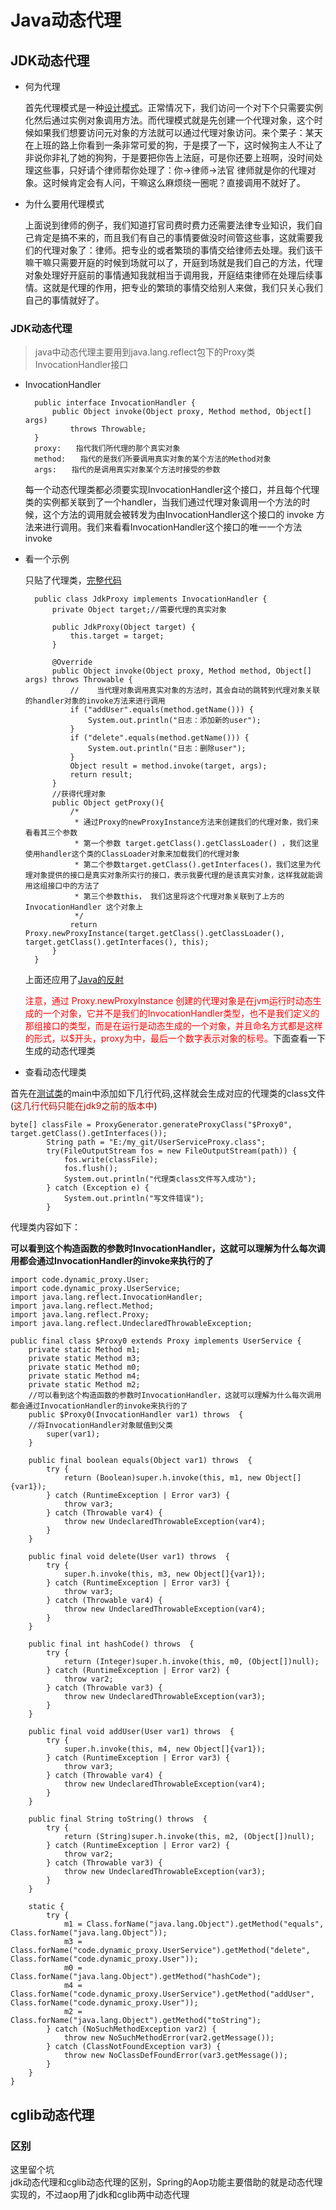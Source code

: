 # Java动态代理

## JDK动态代理
* 何为代理

	首先代理模式是一种[设计模式](https://github.com/shanyao19940801/BookeNote/blob/master/ReadingNotes/DaHuaSheJiMoShi/src/main/java/com/yao/chapter07_daili/%E4%BB%A3%E7%90%86%E6%A8%A1%E5%BC%8F.md)。正常情况下，我们访问一个对下个只需要实例化然后通过实例对象调用方法。而代理模式就是先创建一个代理对象，这个时候如果我们想要访问元对象的方法就可以通过代理对象访问。来个栗子：某天在上班的路上你看到一条非常可爱的狗，于是摸了一下，这时候狗主人不让了非说你非礼了她的狗狗，于是要把你告上法庭，可是你还要上班啊，没时间处理这些事，只好请个律师帮你处理了：你->律师->法官 律师就是你的代理对象。这时候肯定会有人问，干嘛这么麻烦绕一圈呢？直接调用不就好了。

* 为什么要用代理模式
	
	上面说到律师的例子，我们知道打官司费时费力还需要法律专业知识，我们自己肯定是搞不来的，而且我们有自己的事情要做没时间管这些事，这就需要我们的代理对象了：律师。把专业的或者繁琐的事情交给律师去处理。我们该干嘛干嘛只需要开庭的时候到场就可以了，开庭到场就是我们自己的方法，代理对象处理好开庭前的事情通知我就相当于调用我，开庭结束律师在处理后续事情。这就是代理的作用，把专业的繁琐的事情交给别人来做，我们只关心我们自己的事情就好了。

### JDK动态代理

> java中动态代理主要用到java.lang.reflect包下的Proxy类InvocationHandler接口

* InvocationHandler

		public interface InvocationHandler {
		    public Object invoke(Object proxy, Method method, Object[] args)
		        throws Throwable;
		}
		proxy:　　指代我们所代理的那个真实对象
		method:　　指代的是我们所要调用真实对象的某个方法的Method对象
		args:　　指代的是调用真实对象某个方法时接受的参数


	每一个动态代理类都必须要实现InvocationHandler这个接口，并且每个代理类的实例都关联到了一个handler，当我们通过代理对象调用一个方法的时候，这个方法的调用就会被转发为由InvocationHandler这个接口的 invoke 方法来进行调用。我们来看看InvocationHandler这个接口的唯一一个方法 invoke 

* 看一个示例
 
	只贴了代理类，[完整代码](https://github.com/shanyao19940801/BookeNote/tree/master/java/javaknowledge/src/main/java/code/dynamic_proxy)

		public class JdkProxy implements InvocationHandler {
		    private Object target;//需要代理的真实对象
		
		    public JdkProxy(Object target) {
		        this.target = target;
		    }
		
		    @Override
		    public Object invoke(Object proxy, Method method, Object[] args) throws Throwable {
		        //    当代理对象调用真实对象的方法时，其会自动的跳转到代理对象关联的handler对象的invoke方法来进行调用
		        if ("addUser".equals(method.getName())) {
		            System.out.println("日志：添加新的user");
		        }
		        if ("delete".equals(method.getName())) {
		            System.out.println("日志：删除user");
		        }
		        Object result = method.invoke(target, args);
		        return result;
		    }
		    //获得代理对象
		    public Object getProxy(){
		        /*
		         * 通过Proxy的newProxyInstance方法来创建我们的代理对象，我们来看看其三个参数
		         * 第一个参数 target.getClass().getClassLoader() ，我们这里使用handler这个类的ClassLoader对象来加载我们的代理对象
		         * 第二个参数target.getClass().getInterfaces()，我们这里为代理对象提供的接口是真实对象所实行的接口，表示我要代理的是该真实对象，这样我就能调用这组接口中的方法了
		         * 第三个参数this， 我们这里将这个代理对象关联到了上方的 InvocationHandler 这个对象上
		         */
		        return Proxy.newProxyInstance(target.getClass().getClassLoader(), target.getClass().getInterfaces(), this);
		    }
		}

	上面还应用了[Java的反射](https://github.com/shanyao19940801/BookeNote/blob/master/java/file/Java%E5%8F%8D%E5%B0%84.md)

	<font color = red>注意，通过 Proxy.newProxyInstance 创建的代理对象是在jvm运行时动态生成的一个对象，它并不是我们的InvocationHandler类型，也不是我们定义的那组接口的类型，而是在运行是动态生成的一个对象，并且命名方式都是这样的形式，以$开头，proxy为中，最后一个数字表示对象的标号。</font>下面查看一下生成的动态代理类

* 查看动态代理类

首先在[测试类](https://github.com/shanyao19940801/BookeNote/blob/master/java/javaknowledge/src/main/java/code/dynamic_proxy/Main.java)的main中添加如下几行代码,这样就会生成对应的代理类的class文件(<font color=bule>这几行代码只能在jdk9之前的版本中</font>)

	byte[] classFile = ProxyGenerator.generateProxyClass("$Proxy0", target.getClass().getInterfaces());
	        String path = "E:/my_git/UserServiceProxy.class";
	        try(FileOutputStream fos = new FileOutputStream(path)) {
	            fos.write(classFile);
	            fos.flush();
	            System.out.println("代理类class文件写入成功");
	        } catch (Exception e) {
	            System.out.println("写文件错误");
	        }

代理类内容如下：

**可以看到这个构造函数的参数时InvocationHandler，这就可以理解为什么每次调用都会通过InvocationHandler的invoke来执行的了**

	import code.dynamic_proxy.User;
	import code.dynamic_proxy.UserService;
	import java.lang.reflect.InvocationHandler;
	import java.lang.reflect.Method;
	import java.lang.reflect.Proxy;
	import java.lang.reflect.UndeclaredThrowableException;
	
	public final class $Proxy0 extends Proxy implements UserService {
	    private static Method m1;
	    private static Method m3;
	    private static Method m0;
	    private static Method m4;
	    private static Method m2;
		//可以看到这个构造函数的参数时InvocationHandler，这就可以理解为什么每次调用都会通过InvocationHandler的invoke来执行的了
	    public $Proxy0(InvocationHandler var1) throws  {
		//将InvocationHandler对象赋值到父类
	        super(var1);
	    }
	
	    public final boolean equals(Object var1) throws  {
	        try {
	            return (Boolean)super.h.invoke(this, m1, new Object[]{var1});
	        } catch (RuntimeException | Error var3) {
	            throw var3;
	        } catch (Throwable var4) {
	            throw new UndeclaredThrowableException(var4);
	        }
	    }
	
	    public final void delete(User var1) throws  {
	        try {
	            super.h.invoke(this, m3, new Object[]{var1});
	        } catch (RuntimeException | Error var3) {
	            throw var3;
	        } catch (Throwable var4) {
	            throw new UndeclaredThrowableException(var4);
	        }
	    }
	
	    public final int hashCode() throws  {
	        try {
	            return (Integer)super.h.invoke(this, m0, (Object[])null);
	        } catch (RuntimeException | Error var2) {
	            throw var2;
	        } catch (Throwable var3) {
	            throw new UndeclaredThrowableException(var3);
	        }
	    }
	
	    public final void addUser(User var1) throws  {
	        try {
	            super.h.invoke(this, m4, new Object[]{var1});
	        } catch (RuntimeException | Error var3) {
	            throw var3;
	        } catch (Throwable var4) {
	            throw new UndeclaredThrowableException(var4);
	        }
	    }
	
	    public final String toString() throws  {
	        try {
	            return (String)super.h.invoke(this, m2, (Object[])null);
	        } catch (RuntimeException | Error var2) {
	            throw var2;
	        } catch (Throwable var3) {
	            throw new UndeclaredThrowableException(var3);
	        }
	    }
	
	    static {
	        try {
	            m1 = Class.forName("java.lang.Object").getMethod("equals", Class.forName("java.lang.Object"));
	            m3 = Class.forName("code.dynamic_proxy.UserService").getMethod("delete", Class.forName("code.dynamic_proxy.User"));
	            m0 = Class.forName("java.lang.Object").getMethod("hashCode");
	            m4 = Class.forName("code.dynamic_proxy.UserService").getMethod("addUser", Class.forName("code.dynamic_proxy.User"));
	            m2 = Class.forName("java.lang.Object").getMethod("toString");
	        } catch (NoSuchMethodException var2) {
	            throw new NoSuchMethodError(var2.getMessage());
	        } catch (ClassNotFoundException var3) {
	            throw new NoClassDefFoundError(var3.getMessage());
	        }
	    }
	}

## cglib动态代理

### 区别
这里留个坑<br>
jdk动态代理和cglib动态代理的区别，Spring的Aop功能主要借助的就是动态代理实现的，不过aop用了jdk和cglib两中动态代理
